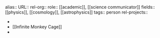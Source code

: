 alias::
URL::
rel-org::
role:: [[academic]], [[science communicator]] 
fields:: [[physics]], [[cosmology]], [[astrophysics]]
tags:: person
rel-projects::

-
- [[Infinite Monkey Cage]]
-